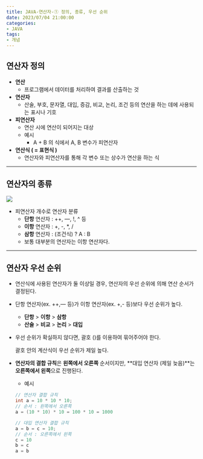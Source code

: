 ```yaml
---
title: JAVA-연산자-① 정의, 종류, 우선 순위
date: 2023/07/04 21:00:00
categories:
- JAVA
tags:
- 개념
---
```


## 연산자 정의

- **연산**
    - 프로그램에서 데이터를 처리하여 결과를 산출하는 것
- **연산자**
    - 산술, 부호, 문자열, 대입, 증감, 비교, 논리, 조건 등의 연산을 하는 데에 사용되는 표시나 기호
- **피연산자**
    - 연산 시에 연산이 되어지는 대상
    - 예시
        - A + B 의 식에서 A, B 변수가 피연산자
- **연산식 ( = 표현식 )**
    - 연산자와 피연산자를 통해 각 변수 또는 상수가 연산을 하는 식

---
## 연산자의 종류

![](/Images/2023/07/JAVA-연산자-①/Untitled.png)

- 피연산자 개수로 연산자 분류
    - **단항** 연산자 : ++, —, !, ^ 등
    - **이항** 연산자 : +, -, *, /
    - **삼항** 연산자 : (조건식) ? A : B
    - 보통 대부분의 연산자는 이항 연산자다.

---
## 연산자 우선 순위

- 연산식에 사용된 연산자가 둘 이상일 경우, 연산자의 우선 순위에 의해 연산 순서가 결정된다.
- 단항 연산자(ex. ++,— 등)가 이항 연산자(ex. +,- 등)보다 우선 순위가 높다.
    - **단항** > **이항** > **삼항**
    - **산술** > **비교** > **논리** > **대입**
- 우선 순위가 확실하지 않다면, 괄호 ()를 이용하여 묶어주어야 한다.
    
    괄호 안의 계산식이 우선 순위가 제일 높다.
    
- **연산자의 결합 규칙**은 **왼쪽에서 오른쪽** 순서이지만, **대입 연산자 (제일 늦음)**는 **오른쪽에서 왼쪽**으로 진행된다.
    - 예시
    
    ```java
    // 연산자 결합 규칙
    int a = 10 * 10 * 10;
    // 순서 : 왼쪽에서 오른쪽
    a = (10 * 10) * 10 = 100 * 10 = 1000
    
    // 대입 연산자 결합 규칙
    a = b = c = 10;
    // 순서 : 오른쪽에서 왼쪽
    c = 10
    b = c
    a = b
    ```